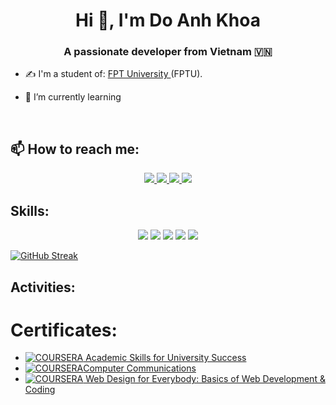 
<h1 align="center">Hi 👋, I'm Do Anh Khoa</h1>
<p align="center">
  <h3 align="center">A passionate developer from Vietnam 🇻🇳 </h3>
</p>


- ✍ I'm a student of: [FPT University ](https://fpt.edu.vn) (FPTU).

- 🌱 I’m currently learning 

<br />

## 📫 How to reach me:


<p align="center">
  <a href="https://www.linkedin.com/in/doanhkhoait" target="_blank">
    <img src="https://img.icons8.com/fluent/48/000000/linkedin.png"/>
  </a>
  <a href="https://www.facebook.com/DoAnhKhoa.03.11.03" alt="Facebook">
    <img src="https://img.icons8.com/fluent/48/000000/facebook-new.png" target="_blank" />
  </a> 
  <a href="https://github.com/KhoaDAFPTU" alt="Github">
    <img src="https://img.icons8.com/fluent/48/000000/github.png"/>
  </a> 
  <a href="mailto:dokhoa031103@gmail.com" alt="Email">
    <img src="https://img.icons8.com/fluent/48/000000/mailing.png"/>
  </a>
</p>

## Skills:
<p align="center">

  <img src="https://img.icons8.com/color/48/000000/microsoft-sql-server.png"/>
  <img src="https://img.icons8.com/color/48/000000/mysql-logo.png"/>


  <img src="https://img.icons8.com/color/48/000000/git.png"/>
  <img src="https://img.icons8.com/color/48/000000/github-2.png"/>




<img src="https://img.icons8.com/color/48/null/java-coffee-cup-logo--v1.png"/>
</p>

[![GitHub Streak](http://github-readme-streak-stats.herokuapp.com?user=khoa-da&theme=dark&background=000000)](https://git.io/streak-stats)

## Activities:



# Certificates:




- [![COURSERA](https://img.shields.io/badge/-COURSERA-green) Academic Skills for University Success](https://coursera.org/share/b503b7e1d76eb0f380bbdc8db02af5eb)
- [![COURSERA](https://img.shields.io/badge/-COURSERA-green)Computer Communications](https://coursera.org/share/65fe650d936e1a1ddd598d84e6ae6b4c)
- [![COURSERA](https://img.shields.io/badge/-COURSERA-green) Web Design for Everybody: Basics of Web Development & Coding](https://coursera.org/share/f2c195416358ece49f0df8c5b6b218b5)


